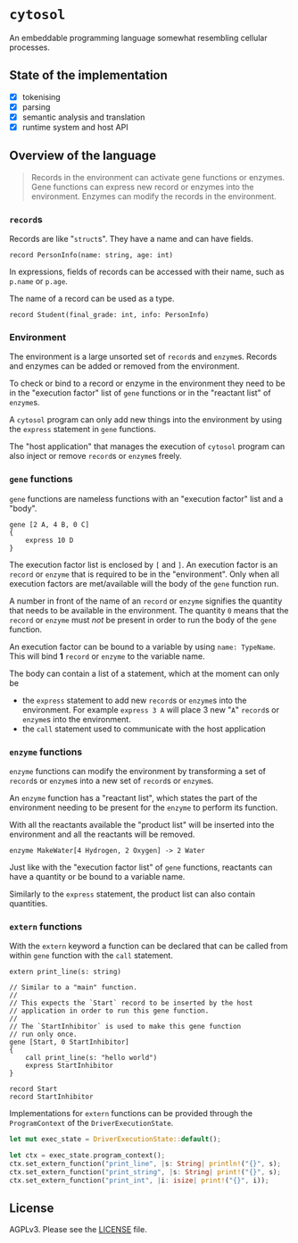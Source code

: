 # `cytosol`

An embeddable programming language somewhat resembling cellular processes.

## State of the implementation

* [x] tokenising
* [x] parsing
* [x] semantic analysis and translation
* [x] runtime system and host API

## Overview of the language

> Records in the environment can activate gene functions or enzymes. Gene functions can express new record or enzymes into the environment. Enzymes can modify the records in the environment.

### `record`s

Records are like "`struct`s". They have a name and can have fields.

```
record PersonInfo(name: string, age: int)
```

In expressions, fields of records can be accessed with their name, such as `p.name` or `p.age`.

The name of a record can be used as a type.

```
record Student(final_grade: int, info: PersonInfo)
```

### Environment

The environment is a large unsorted set of `record`s and `enzyme`s. Records and enzymes can be added or removed from the environment.

To check or bind to a record or enzyme in the environment they need to be in the "execution factor" list of `gene` functions or in the "reactant list" of `enzyme`s.

A `cytosol` program can only add new things into the environment by using the `express` statement in `gene` functions.

The "host application" that manages the execution of `cytosol` program can also inject or remove `record`s or `enzyme`s freely.

### `gene` functions

`gene` functions are nameless functions with an "execution factor" list and a "body".

```
gene [2 A, 4 B, 0 C]
{
    express 10 D
}
```

The execution factor list is enclosed by `[` and `]`. An execution factor is an `record` or `enzyme` that is required to be in the "environment". Only when all execution factors are met/available will the body of the `gene` function run.

A number in front of the name of an `record` or `enzyme` signifies the quantity that needs to be available in the environment.
The quantity `0` means that the `record` or `enzyme` must *not* be present in order to run the body of the `gene` function.

An execution factor can be bound to a variable by using `name: TypeName`. This will bind **1** `record` or `enzyme` to the variable name.

The body can contain a list of a statement, which at the moment can only be
- the `express` statement to add new `record`s or `enzyme`s into the environment. For example `express 3 A` will place 3 new "`A`" `record`s or `enzyme`s into the environment.
- the `call` statement used to communicate with the host application

### `enzyme` functions

`enzyme` functions can modify the environment by transforming a set of `record`s or `enzyme`s into a new set of `record`s or `enzyme`s.

An `enzyme` function has a "reactant list", which states the part of the environment needing to be present for the `enzyme` to perform its function.

With all the reactants available the "product list" will be inserted into the environment and all the reactants will be removed.

```
enzyme MakeWater[4 Hydrogen, 2 Oxygen] -> 2 Water
```

Just like with the "execution factor list" of `gene` functions, reactants can have a quantity or be bound to a variable name.

Similarly to the `express` statement, the product list can also contain quantities.

### `extern` functions

With the `extern` keyword a function can be declared that can be called from within `gene` function with the `call` statement.

```
extern print_line(s: string)

// Similar to a "main" function.
//
// This expects the `Start` record to be inserted by the host
// application in order to run this gene function.
//
// The `StartInhibitor` is used to make this gene function
// run only once.
gene [Start, 0 StartInhibitor]
{
    call print_line(s: "hello world")
    express StartInhibitor
}

record Start
record StartInhibitor
```

Implementations for `extern` functions can be provided through the `ProgramContext` of the `DriverExecutionState`.

```rust
let mut exec_state = DriverExecutionState::default();

let ctx = exec_state.program_context();
ctx.set_extern_function("print_line", |s: String| println!("{}", s);
ctx.set_extern_function("print_string", |s: String| print!("{}", s);
ctx.set_extern_function("print_int", |i: isize| print!("{}", i));

```

## License

AGPLv3. Please see the [LICENSE](LICENSE) file.